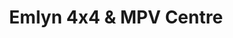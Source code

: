 ---
title: "Emlyn 4x4 & MPV Centre"
url: /castell-newydd-emlyn-newcastle-emlyn/emlyn-4x4-and-mpv-centre/
shop: car
---